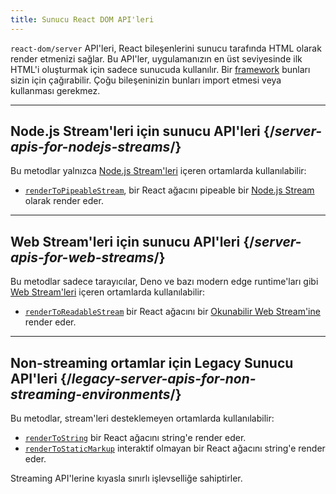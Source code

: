 ```yaml
---
title: Sunucu React DOM API'leri
---
```


<Intro>

`react-dom/server` API'leri, React bileşenlerini sunucu tarafında HTML olarak render etmenizi sağlar. Bu API'ler, uygulamanızın en üst seviyesinde ilk HTML'i oluşturmak için sadece sunucuda kullanılır. Bir [framework](/learn/creating-a-react-app#full-stack-frameworks) bunları sizin için çağırabilir. Çoğu bileşeninizin bunları import etmesi veya kullanması gerekmez.

</Intro>

---

## Node.js Stream'leri için sunucu API'leri {/*server-apis-for-nodejs-streams*/}

Bu metodlar yalnızca [Node.js Stream'leri](https://nodejs.org/api/stream.html) içeren ortamlarda kullanılabilir:

* [`renderToPipeableStream`](/reference/react-dom/server/renderToPipeableStream), bir React ağacını pipeable bir [Node.js Stream](https://nodejs.org/api/stream.html) olarak render eder.

---

## Web Stream'leri için sunucu API'leri {/*server-apis-for-web-streams*/}

Bu metodlar sadece tarayıcılar, Deno ve bazı modern edge runtime'ları gibi [Web Stream'leri](https://developer.mozilla.org/en-US/docs/Web/API/Streams_API) içeren ortamlarda kullanılabilir:

* [`renderToReadableStream`](/reference/react-dom/server/renderToReadableStream) bir React ağacını bir [Okunabilir Web Stream'ine](https://developer.mozilla.org/en-US/docs/Web/API/ReadableStream) render eder.

---

## Non-streaming ortamlar için Legacy Sunucu API'leri {/*legacy-server-apis-for-non-streaming-environments*/}

Bu metodlar, stream'leri desteklemeyen ortamlarda kullanılabilir:

* [`renderToString`](/reference/react-dom/server/renderToString) bir React ağacını string'e render eder.
* [`renderToStaticMarkup`](/reference/react-dom/server/renderToStaticMarkup) interaktif olmayan bir React ağacını string'e render eder.

Streaming API'lerine kıyasla sınırlı işlevselliğe sahiptirler.

